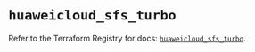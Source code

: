 # `huaweicloud_sfs_turbo`

Refer to the Terraform Registry for docs: [`huaweicloud_sfs_turbo`](https://registry.terraform.io/providers/huaweicloud/huaweicloud/1.71.1/docs/resources/sfs_turbo).
